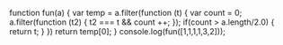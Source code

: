 function fun(a) {
            var temp = a.filter(function (t) {
                var count = 0;
                a.filter(function (t2) {
                    t2 === t && count ++;
                });
                if(count > a.length/2.0)
                {
                    return t;
                }
            })
        return temp[0];
    }
    console.log(fun([1,1,1,1,3,2]));